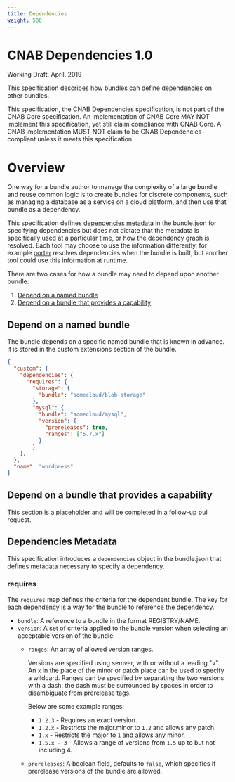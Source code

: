 ```yaml
---
title: Dependencies
weight: 500
---
```


# CNAB Dependencies 1.0
Working Draft, April. 2019

This specification describes how bundles can define dependencies on other
bundles.

This specification, the CNAB Dependencies specification, is not part of the CNAB Core specification. An implementation of CNAB Core MAY NOT implement this specification, yet still claim compliance with CNAB Core. A CNAB implementation MUST NOT claim to be CNAB Dependencies-compliant unless it meets this specification.

# Overview

One way for a bundle author to manage the complexity of a large bundle and reuse
common logic is to create bundles for discrete components, such as managing
a database as a service on a cloud platform, and then use that bundle as a
dependency.

This specification defines [dependencies metadata](#dependencies-metadata) in the
bundle.json for specifying dependencies but does not dictate that the metadata is
specifically used at a particular time, or how the dependency graph is resolved.
Each tool may choose to use the information differently, for example [porter](https://porter.sh) resolves dependencies when the bundle is built, but another tool could
use this information at runtime.

There are two cases for how a bundle may need to depend upon another bundle:

1. [Depend on a named bundle](#depend-on-a-named-bundle)
1. [Depend on a bundle that provides a capability](#depend-on-a-bundle-that-provides-a-capability)

## Depend on a named bundle

The bundle depends on a specific named bundle that is known in advance. It is 
stored in the custom extensions section of the bundle.

```json
{
  "custom": {
    "dependencies": {
      "requires": {
        "storage": {
          "bundle": "somecloud/blob-storage"
        },
        "mysql": {
          "bundle": "somecloud/mysql",
          "version": {
            "prereleases": true,
            "ranges": ["5.7.x"]
          }
        }
    },
  },
  "name": "wordpress"
}
```

## Depend on a bundle that provides a capability

This section is a placeholder and will be completed in a follow-up pull request.

## Dependencies Metadata

This specification introduces a `dependencies` object in the bundle.json
that defines metadata necessary to specify a dependency.

### requires

The `requires` map defines the criteria for the dependent bundle. The key for
each dependency is a way for the bundle to reference the dependency.

* `bundle`: A reference to a bundle in the format REGISTRY/NAME.
* `version`: A set of criteria applied to the bundle version when selecting an
    acceptable version of the bundle.
    * `ranges`: An array of allowed version ranges.

        Versions are specified using semver, with or without a leading "v".
        An `x` in the place of the minor or patch place can be used to specify
        a wildcard. Ranges can be specified by separating the two versions with
        a dash, the dash must be surrounded by spaces in order to disambiguate
        from prerelease tags.

        Below are some example ranges:
        * `1.2.3` - Requires an exact version.
        * `1.2.x` - Restricts the major.minor to `1.2` and allows any patch.
        * `1.x` - Restricts the major to `1` and allows any minor.
        * `1.5.x - 3` - Allows a range of versions from `1.5` up to but not including 4.
    * `prereleases`: A boolean field, defaults to `false`, which specifies if
        prerelease versions of the bundle are allowed.
